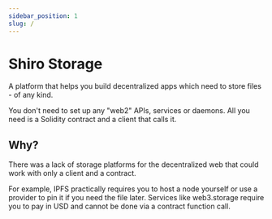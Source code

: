 ```yaml
---
sidebar_position: 1
slug: /
---
```


# Shiro Storage

<!-- A storage platform to upload files using only client and contract code - no web2 services necessary! -->

A platform that helps you build decentralized apps which need to store files - of any kind.

You don't need to set up any "web2" APIs, services or daemons. All you need is a Solidity contract and a client that calls it.

## Why?

There was a lack of storage platforms for the decentralized web that could work with only a client and a contract.

For example, IPFS practically requires you to host a node yourself or use a provider to pin it if you need the file later. Services like web3.storage require you to pay in USD and cannot be done via a contract function call.

